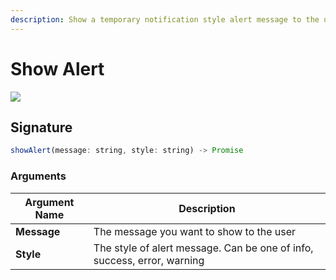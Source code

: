 ```yaml
---
description: Show a temporary notification style alert message to the user
---
```


# Show Alert

![](../.gitbook/assets/alert.gif)

## Signature

```javascript
showAlert(message: string, style: string) -> Promise
```

### Arguments

| **Argument Name** | **Description**                                                         |
| ----------------- | ----------------------------------------------------------------------- |
| **Message**       | The message you want to show to the user                                |
| **Style**         | The style of alert message. Can be one of info, success, error, warning |
